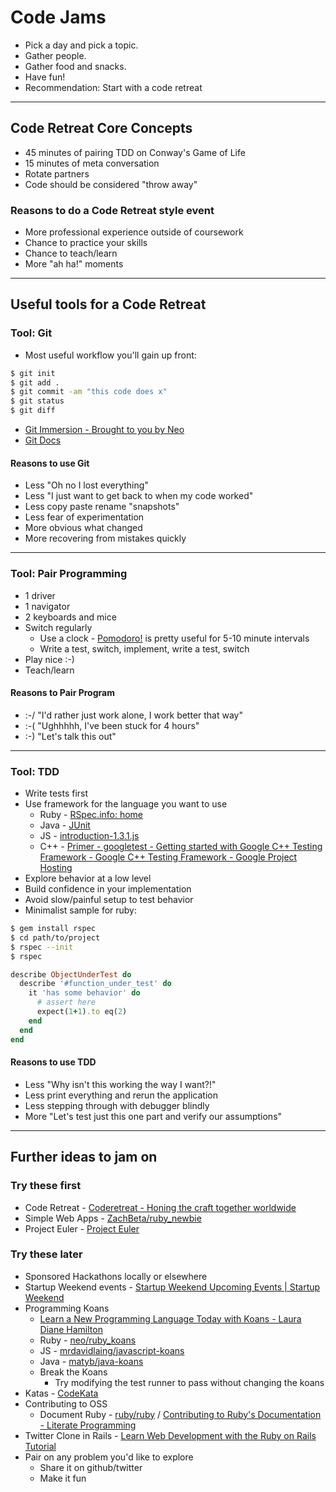 # Code Jams
* Pick a day and pick a topic.
* Gather people.
* Gather food and snacks.
* Have fun!
* Recommendation: Start with a code retreat

---

## Code Retreat Core Concepts
* 45 minutes of pairing TDD on Conway's Game of Life
* 15 minutes of meta conversation
* Rotate partners
* Code should be considered "throw away"

### Reasons to do a Code Retreat style event
* More professional experience outside of coursework
* Chance to practice your skills
* Chance to teach/learn
* More "ah ha!" moments

---

## Useful tools for a Code Retreat

### Tool: Git
* Most useful workflow you'll gain up front:

```bash
$ git init
$ git add .
$ git commit -am "this code does x"
$ git status
$ git diff
```

* [Git Immersion - Brought to you by Neo](http://gitimmersion.com/)
* [Git Docs](http://git-scm.com/)

#### Reasons to use Git
* Less "Oh no I lost everything"
* Less "I just want to get back to when my code worked"
* Less copy paste rename "snapshots"
* Less fear of experimentation
* More obvious what changed
* More recovering from mistakes quickly

---

### Tool: Pair Programming
* 1 driver
* 1 navigator
* 2 keyboards and mice
* Switch regularly
  * Use a clock - [Pomodoro!](http://tomatoi.st/) is pretty useful for 5-10 minute intervals
  * Write a test, switch, implement, write a test, switch
* Play nice :-)
* Teach/learn

#### Reasons to Pair Program
* :-/ "I'd rather just work alone, I work better that way"
* :-( "Ughhhhh, I've been stuck for 4 hours"
* :-) "Let's talk this out"

---

### Tool: TDD
* Write tests first
* Use framework for the language you want to use
  * Ruby - [RSpec.info: home](http://rspec.info/)
  * Java - [JUnit](http://junit.org/)
  * JS - [introduction-1.3.1.js](http://pivotal.github.io/jasmine/)
  * C++ - [Primer - googletest - Getting started with Google C++ Testing Framework - Google C++ Testing Framework - Google Project Hosting](https://code.google.com/p/googletest/wiki/Primer)
* Explore behavior at a low level
* Build confidence in your implementation
* Avoid slow/painful setup to test behavior
* Minimalist sample for ruby:

```bash
$ gem install rspec
$ cd path/to/project
$ rspec --init
$ rspec
```

```ruby
describe ObjectUnderTest do
  describe '#function_under_test' do
    it 'has some behavior' do
      # assert here
      expect(1+1).to eq(2)
    end
  end
end
```

#### Reasons to use TDD
* Less "Why isn't this working the way I want?!"
* Less print everything and rerun the application
* Less stepping through with debugger blindly
* More "Let's test just this one part and verify our assumptions"

---

## Further ideas to jam on

### Try these first
* Code Retreat - [Coderetreat - Honing the craft together worldwide](http://coderetreat.org/)
* Simple Web Apps - [ZachBeta/ruby_newbie](https://github.com/ZachBeta/ruby_newbie)
* Project Euler - [Project Euler](http://projecteuler.net/)

### Try these later
* Sponsored Hackathons locally or elsewhere
* Startup Weekend events - [Startup Weekend Upcoming Events | Startup Weekend](http://startupweekend.org/events/)
* Programming Koans
  * [Learn a New Programming Language Today with Koans - Laura Diane Hamilton](http://www.lauradhamilton.com/learn-a-new-programming-language-today-with-koans)
  * Ruby - [neo/ruby_koans](https://github.com/neo/ruby_koans)
  * JS - [mrdavidlaing/javascript-koans](https://github.com/mrdavidlaing/javascript-koans)
  * Java - [matyb/java-koans](https://github.com/matyb/java-koans)
  * Break the Koans
    * Try modifying the test runner to pass without changing the koans
* Katas - [CodeKata](http://codekata.pragprog.com/codekata/)
* Contributing to OSS
  * Document Ruby - [ruby/ruby](https://github.com/ruby/ruby) / [Contributing to Ruby's Documentation - Literate Programming](http://blog.steveklabnik.com/posts/2011-05-10-contributing-to-ruby-s-documentation)
* Twitter Clone in Rails - [Learn Web Development with the Ruby on Rails Tutorial](http://ruby.railstutorial.org/ruby-on-rails-tutorial-book)
* Pair on any problem you'd like to explore
  * Share it on github/twitter
  * Make it fun
